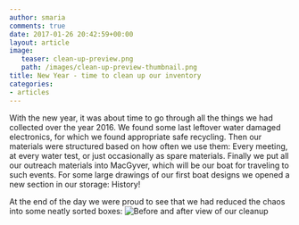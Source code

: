```yaml
---
author: smaria
comments: true
date: 2017-01-26 20:42:59+00:00
layout: article
image:
   teaser: clean-up-preview.png
   path: /images/clean-up-preview-thumbnail.png
title: New Year - time to clean up our inventory
categories:
- articles
---
```

With the new year, it was about time to go through all the things we had collected over the year 2016. We found some last leftover water damaged electronics, for which we found appropriate safe recycling.
Then our materials were structured based on how often we use them: Every meeting, at every water test, or just occasionally as spare materials. Finally we put all our outreach materials into MacGyver, which will be our boat for traveling to such events.
For some large drawings of our first boat designs we opened a new section in our storage: History!

At the end of the day we were proud to see that we had reduced the chaos into some neatly sorted boxes:
![Before and after view of our cleanup](/images/cleanup-Januar17.png)
